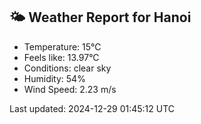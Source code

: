 <!-- WEATHER-START -->
## 🌤 Weather Report for Hanoi

- Temperature: 15°C
- Feels like: 13.97°C
- Conditions: clear sky
- Humidity: 54%
- Wind Speed: 2.23 m/s

Last updated: 2024-12-29 01:45:12 UTC
<!-- WEATHER-END -->
